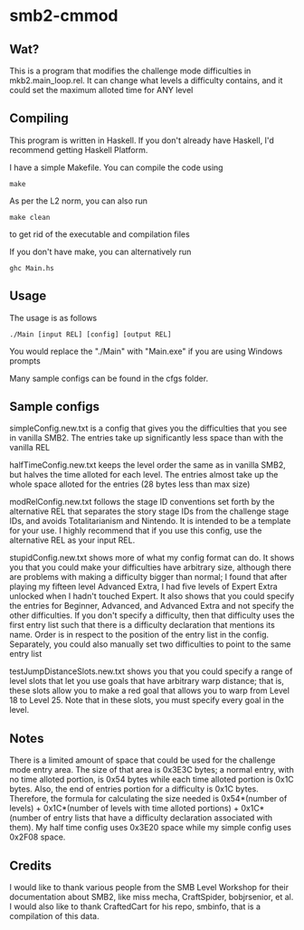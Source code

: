 # smb2-cmmod

## Wat?

This is a program that modifies the challenge mode difficulties in mkb2.main_loop.rel. It can change what levels a difficulty contains, and it could set the maximum alloted time for ANY level

## Compiling

This program is written in Haskell. If you don't already have Haskell, I'd recommend getting Haskell Platform.

I have a simple Makefile. You can compile the code using
```
make
```

As per the L2 norm, you can also run
```
make clean
```
to get rid of the executable and compilation files

If you don't have make, you can alternatively run
```
ghc Main.hs
```

## Usage

The usage is as follows
```
./Main [input REL] [config] [output REL]
```
You would replace the "./Main" with "Main.exe" if you are using Windows prompts

Many sample configs can be found in the cfgs folder.

## Sample configs

simpleConfig.new.txt is a config that gives you the difficulties that you see in vanilla SMB2. The entries take up significantly less space than with the vanilla REL

halfTimeConfig.new.txt keeps the level order the same as in vanilla SMB2, but halves the time alloted for each level. The entries almost take up the whole space alloted for the entries (28 bytes less than max size)

modRelConfig.new.txt follows the stage ID conventions set forth by the alternative REL that separates the story stage IDs from the challenge stage IDs, and avoids Totalitarianism and Nintendo. It is intended to be a template for your use. I highly recommend that if you use this config, use the alternative REL as your input REL.

stupidConfig.new.txt shows more of what my config format can do. It shows you that you could make your difficulties have arbitrary size, although there are problems with making a difficulty bigger than normal; I found that after playing my fifteen level Advanced Extra, I had five levels of Expert Extra unlocked when I hadn't touched Expert. It also shows that you could specify the entries for Beginner, Advanced, and Advanced Extra and not specify the other difficulties. If you don't specify a difficulty, then that difficulty uses the first entry list such that there is a difficulty declaration that mentions its name. Order is in respect to the position of the entry list in the config. Separately, you could also manually set two difficulties to point to the same entry list

testJumpDistanceSlots.new.txt shows you that you could specify a range of level slots that let you use goals that have arbitrary warp distance; that is, these slots allow you to make a red goal that allows you to warp from Level 18 to Level 25. Note that in these slots, you must specify every goal in the level.

## Notes

There is a limited amount of space that could be used for the challenge mode entry area. The size of that area is 0x3E3C bytes; a normal entry, with no time alloted portion, is 0x54 bytes while each time alloted portion is 0x1C bytes. Also, the end of entries portion for a difficulty is 0x1C bytes. Therefore, the formula for calculating the size needed is 0x54\*(number of levels) + 0x1C\*(number of levels with time alloted portions) + 0x1C\*(number of entry lists that have a difficulty declaration associated with them). My half time config uses 0x3E20 space while my simple config uses 0x2F08 space.

## Credits

I would like to thank various people from the SMB Level Workshop for their documentation about SMB2, like miss mecha, CraftSpider, bobjrsenior, et al. I would also like to thank CraftedCart for his repo, smbinfo, that is a compilation of this data.

